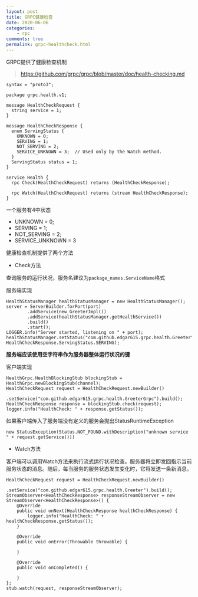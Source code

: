 ```yaml
---
layout: post
title: GRPC健康检查
date: 2020-06-06
categories:
    - rpc
comments: true
permalink: grpc-healthcheck.html
---
```


GRPC提供了健康检查机制

> https://github.com/grpc/grpc/blob/master/doc/health-checking.md

```
syntax = "proto3";

package grpc.health.v1;

message HealthCheckRequest {
  string service = 1;
}

message HealthCheckResponse {
  enum ServingStatus {
    UNKNOWN = 0;
    SERVING = 1;
    NOT_SERVING = 2;
    SERVICE_UNKNOWN = 3;  // Used only by the Watch method.
  }
  ServingStatus status = 1;
}

service Health {
  rpc Check(HealthCheckRequest) returns (HealthCheckResponse);

  rpc Watch(HealthCheckRequest) returns (stream HealthCheckResponse);
}
```

一个服务有4中状态

- UNKNOWN = 0;
- SERVING = 1;
- NOT_SERVING = 2;
- SERVICE_UNKNOWN = 3

健康检查机制提供了两个方法

- Check方法 

查询服务的运行状况，服务名建议为`package_names.ServiceName`格式

服务端实现

```
HealthStatusManager healthStatusManager = new HealthStatusManager();
server = ServerBuilder.forPort(port)
        .addService(new GreeterImpl())
        .addService(healthStatusManager.getHealthService())
        .build()
        .start();
LOGGER.info("Server started, listening on " + port);
healthStatusManager.setStatus("com.github.edgar615.grpc.health.Greeter", HealthCheckResponse.ServingStatus.SERVING);
```

**服务端应该使用空字符串作为服务器整体运行状况的键**

客户端实现

```
HealthGrpc.HealthBlockingStub blockingStub = HealthGrpc.newBlockingStub(channel);
HealthCheckRequest request = HealthCheckRequest.newBuilder()
      .setService("com.github.edgar615.grpc.health.GreeterGrpc").build();
HealthCheckResponse response = blockingStub.check(request);
logger.info("HealthCheck: " + response.getStatus());
```

如果客户端传入了服务端没有定义的服务会抛出StatusRuntimeException

```
new StatusException(Status.NOT_FOUND.withDescription("unknown service " + request.getService()))
```

- Watch方法

客户端可以调用Watch方法来执行流式运行状况检查。服务器将立即发回指示当前服务状态的消息。随后，每当服务的服务状态发生变化时，它将发送一条新消息。

```
HealthCheckRequest request = HealthCheckRequest.newBuilder()
        .setService("com.github.edgar615.grpc.health.Greeter").build();
StreamObserver<HealthCheckResponse> responseStreamObserver = new StreamObserver<HealthCheckResponse>() {
    @Override
    public void onNext(HealthCheckResponse healthCheckResponse) {
        logger.info("HealthCheck: " + healthCheckResponse.getStatus());
    }

    @Override
    public void onError(Throwable throwable) {

    }

    @Override
    public void onCompleted() {

    }
};
stub.watch(request, responseStreamObserver);
```
